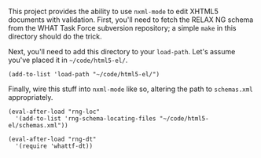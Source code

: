 This project provides the ability to use `nxml-mode` to edit XHTML5
documents with validation. First, you'll need to fetch the RELAX NG
schema from the WHAT Task Force subversion repository; a simple `make`
in this directory should do the trick.

Next, you'll need to add this directory to your `load-path`. Let's
assume you've placed it in `~/code/html5-el/`.

    (add-to-list 'load-path "~/code/html5-el/")

Finally, wire this stuff into `nxml-mode` like so, altering the path to
`schemas.xml` appropriately.

    (eval-after-load "rng-loc"
      '(add-to-list 'rng-schema-locating-files "~/code/html5-el/schemas.xml"))

    (eval-after-load "rng-dt"
      '(require 'whattf-dt))
